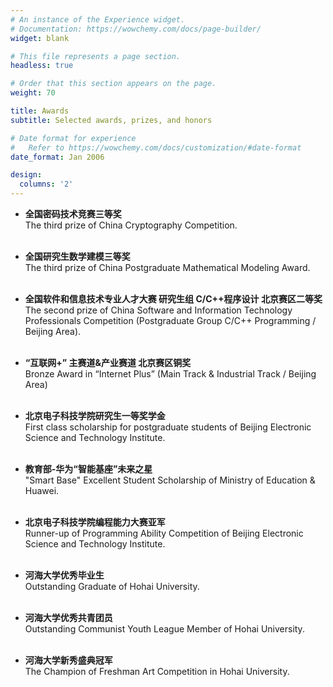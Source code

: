 ```yaml
---
# An instance of the Experience widget.
# Documentation: https://wowchemy.com/docs/page-builder/
widget: blank

# This file represents a page section.
headless: true

# Order that this section appears on the page.
weight: 70

title: Awards 
subtitle: Selected awards, prizes, and honors

# Date format for experience
#   Refer to https://wowchemy.com/docs/customization/#date-format
date_format: Jan 2006

design:
  columns: '2'
---
```


- **全国密码技术竞赛三等奖**
  <br /> 	The third prize of China Cryptography Competition.
  <br /><br />

- **全国研究生数学建模三等奖**
  <br /> 	The third prize of China Postgraduate Mathematical Modeling Award.
  <br /><br />
  
- **全国软件和信息技术专业人才大赛 研究生组 C/C++程序设计 北京赛区二等奖**
  <br /> 	The second prize of China Software and Information Technology Professionals Competition (Postgraduate Group C/C++ Programming / Beijing Area).
  <br /><br />
  
- **“互联网+” 主赛道&产业赛道 北京赛区铜奖**
  <br /> 	Bronze Award in “Internet Plus” (Main Track & Industrial Track / Beijing Area)
  <br /><br />
  
- **北京电子科技学院研究生一等奖学金** 
  <br /> 	First class scholarship for postgraduate students of Beijing Electronic Science and Technology Institute.
  <br /><br />
  
- **教育部-华为“智能基座”未来之星**
  <br /> 	"Smart Base" Excellent Student Scholarship of Ministry of Education & Huawei.
  <br /><br />

- **北京电子科技学院编程能力大赛亚军**
  <br /> 	Runner-up of Programming Ability Competition of Beijing Electronic Science and Technology Institute.
  <br /><br />
  
- **河海大学优秀毕业生**
  <br /> Outstanding Graduate of Hohai University.
  <br /><br />
  
- **河海大学优秀共青团员**
  <br /> Outstanding Communist Youth League Member of Hohai University.
  <br /><br />
  
- **河海大学新秀盛典冠军**
  <br /> The Champion of Freshman Art Competition in Hohai University.
  <br /><br />
  








